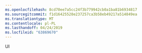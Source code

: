 ```yaml
---
ms.openlocfilehash: 8cd70ee7a5cc24f3b779942cb0a1ba81b6934817
ms.sourcegitcommit: f1d16425528e237257ca3b58eb49217a514849ea
ms.translationtype: MT
ms.contentlocale: pl-PL
ms.lasthandoff: 04/24/2019
ms.locfileid: "63869670"
---
```

UI